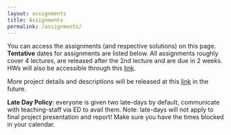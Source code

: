 ```yaml
---
layout: assignments
title: Assignments
permalink: /assignments/
---
```

You can access the assignments (and respective solutions) on this page. **Tentative** dates for assignments are listed below.
All assignments roughly cover 4 lectures, are released after the 2nd lecture and are due in 2 weeks. HWs will also be accessible
through this [link](https://stanforddatacompressionclass.github.io/notes/homeworks/coverpage.html).

More project details and descriptions will be released at this [link](https://stanforddatacompressionclass.github.io/notes/projects.html) in the future. 

**Late Day Policy**: 
everyone is given two late-days by default, communicate with teaching-staff via ED to avail them.
Note: late-days will not apply to final project presentation and report! Make sure you have the times blocked in your calendar.

[//]: # (Project description can be found [here]&#40;https://stanforddatacompressionclass.github.io/notes/projects.html&#41;.)